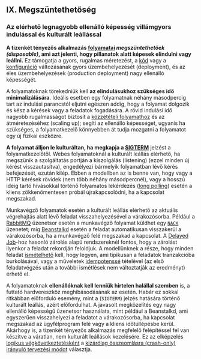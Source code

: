 ## IX. Megszüntethetőség
### Az elérhető legnagyobb ellenálló képesség villámgyors indulással és kulturált leállással

**A tizenkét tényezős alkalmazás [folyamatai](./processes) *megszüntethetőek (disposable)*, ami azt jelenti, hogy pillanatok alatt képesek elindulni vagy leállni.** Ez támogatja a gyors, rugalmas méretezést, a [kód](./codebase) vagy a [konfiguráció](./config) változásának gyors üzembehelyezését (deployment), és az éles üzembehelyezések (production deployment) nagy ellenálló képességét.

A folyamatoknak törekedniük kell **az elindulásukhoz szükséges idő minimalizálására**. Ideális esetben egy folyamatnak néhány másodpercig tart az indulási parancstól eljutni egészen addig, hogy a folyamat dolgozik és kész a kérések vagy a feladatok fogadására. A rövid indulási idő nagyobb rugalmasságot biztosít a [közzétételi folyamathoz](./build-release-run) és az átméretezéséhez (scaling up); segíti az ellenálló képességet, ugyanis ha szükséges, a folyamatkezelő könnyebben át tudja mozgatni a folyamatot egy új fizikai eszközre.

**A folyamat álljon le kulturáltan, ha megkapja a [SIGTERM](http://en.wikipedia.org/wiki/SIGTERM)** jelzést a folyamatkezelőtől. Webes folyamatoknál a kulturált leállás elérhető, ha megszünik a szolgáltatás portján a kiszolgálás (listening) (ezzel minden új kérést visszautasítva), engedélyezi bármelyik folyamatban lévő kérés befejezését, ezután kilép. Ebben a modellben az is benne van, hogy vagy a HTTP kérések rövidek (nem több néhány másodpercnél), vagy a hosszú ideig tartó hívásokkal történő folyamatos lekérdezés ([long polling](https://www.pubnub.com/blog/2014-12-01-http-long-polling/)) esetén a kliens zökkenőmentesen próbál újrakapcsolódni, ha a kapcsolat megszakad.

Munkavégző folyamatok esetén a kulturált leállás elérhető az aktuális végrehajtás alatt lévő feladat visszahelyezésével a várakozósorba. Például a [RabbitMQ](http://www.rabbitmq.com/) üzenetsor esetén a munkavégző folyamat küldhet egy  [`NACK`](http://www.rabbitmq.com/amqp-0-9-1-quickref.html#basic.nack) üzenetet; míg [Beanstalkd](http://kr.github.com/beanstalkd/) esetén a feladat automatikusan visszakerül a várakozósorba, ha a munkavégző felé megszakad a kapcsolat. A [Delayed Job](https://github.com/collectiveidea/delayed_job#readme)-hoz hasonló zárolás alapú rendszereknél fontos, hogy a zárolást ilyenkor a feladat rekordján feloldjuk. A modellünknek a része, hogy minden feladat [ismételhető](http://en.wikipedia.org/wiki/Reentrant_%28subroutine%29) kell, hogy legyen, ami tipikusan a feladatok tranzakcióba burkolásával, vagy a műveletek [idempotenssé](http://en.wikipedia.org/wiki/Idempotence) tételével (az első feladatvégzés után a további ismétlések nem változtatják az eredményt) érhető el.

A folyamatoknak **ellenállóknak kell lenniük hirtelen halállal szemben** is, a futtató hardvereszköz meghibásodásának az esetén. Habár ez sokkal ritkábban előforduló esemény, mint a (`SIGTERM`) jelzés hatására történő kulturált leállás, azért előfordulhat. A javasolt megközelítés egy nagy ellenálló képességű üzenetsor használata, mint például a Beanstalkd, ami egyszerűen visszahelyezi a feladatot a várakozósorba, ha kapcsolat megszakad az ügyfélprogram felé vagy a kliens időtúllépésbe kerül. Akárhogy is, a tizenkét tényezős alkalmazás megfelelő felépítéssel fel van készítve a váratlan, nem kulturált leállások kezelésére. Ez az elképzelés [logikus végkövetkeztetésként](http://docs.couchdb.org/en/latest/intro/overview.html) a [kizárólag összeomlásra (crash-only) irányuló tervezési módot](http://lwn.net/Articles/191059/) választja.


